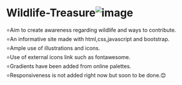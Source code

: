 # Wildlife-Treasure![image](https://user-images.githubusercontent.com/106557993/224428332-59d827ab-2176-4920-8e49-5c0847b8abca.png)

 ⭐Aim to create awareness regarding wildlife and ways to contribute.<br>
 ⭐An informative site made with html,css,javascript and bootstrap.<br>
 ⭐Ample use of illustrations and icons.<br>
 ⭐Use of external icons link such as fontawesome.<br>
 ⭐Gradients have been added from online palettes.<br>
 ⭐Responsiveness is not added right now but soon to be done.😊

